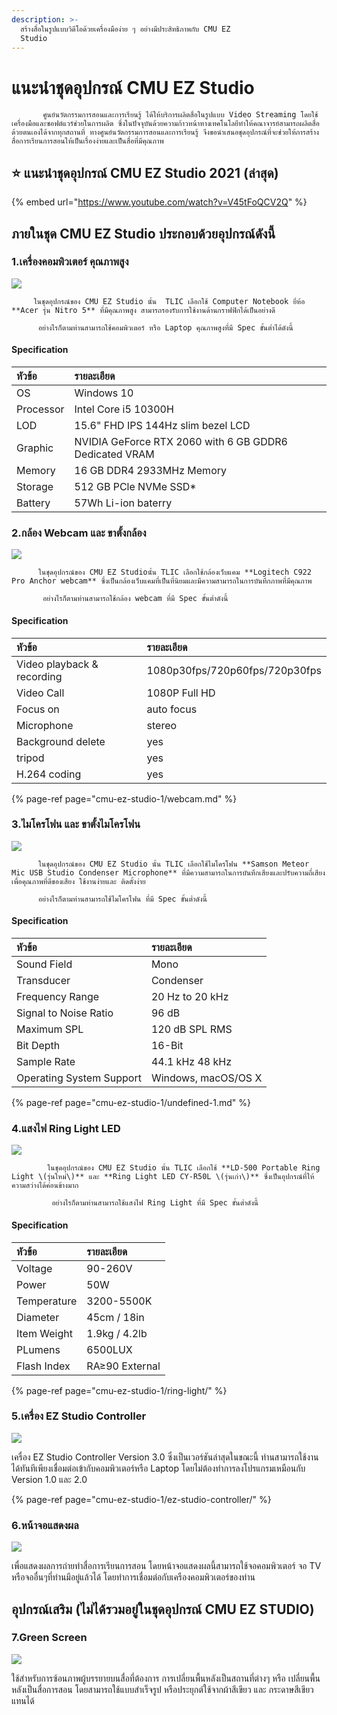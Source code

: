 ```yaml
---
description: >-
  สร้างสื่อในรูปแบบวิดีโอด้วยเครื่องมือง่าย ๆ อย่างมีประสิทธิภาพกับ CMU EZ
  Studio
---
```


# แนะนำชุดอุปกรณ์ CMU EZ Studio

           ศูนย์นวัตกรรมการสอนและการเรียนรู้ ได้ให้บริการผลิตสื่อในรูปแบบ Video Streaming โดยใช้เครื่องมือและซอฟต์แวร์ช่วยในการผลิต ซึ่งในปัจจุบันด้วยความก้าวหน้าทางเทคโนโลยีทำให้คณาจารย์สามารถผลิตสื่อด้วยตนเองได้จากทุกสถานที่ ทางศูนย์นวัตกรรมการสอนและการเรียนรู้ จึงขอนำเสนอชุดอุปกรณ์ที่จะช่วยให้การสร้างสื่อการเรียนการสอนให้เป็นเรื่องง่ายและเป็นสื่อที่มีคุณภาพ 

## ⭐ แนะนำชุดอุปกรณ์ CMU EZ Studio 2021 \(ล่าสุด\)

{% embed url="https://www.youtube.com/watch?v=V45tFoQCV2Q" %}

## **ภายในชุด CMU** EZ Studio ประกอบด้วยอุปกรณ์ดังนี้

### 1.เครื่องคอมพิวเตอร์ คุณภาพสูง 

![](.gitbook/assets/image%20%2839%29.png)

         ในชุดอุปกรณ์ของ CMU EZ Studio นั้น  TLIC เลือกใช้ Computer Notebook ยี่ห้อ **Acer รุ่น Nitro 5** ที่มีคุณภาพสูง สามารถรองรับการใช้งานด้านกราฟฟิกได้เป็นอย่างดี 

          อย่างไรก็ตามท่านสามารถใช้คอมพิวเตอร์ หรือ Laptop คุณภาพสูงที่มี Spec ขั้นต่ำได้ดังนี้

#### **Specification**

| หัวข้อ | รายละเอียด |
| :--- | :--- |
| OS | Windows 10  |
| Processor | Intel Core i5 10300H |
| LOD | 15.6" FHD IPS 144Hz slim bezel LCD |
| Graphic | NVIDIA GeForce RTX 2060 with 6 GB GDDR6 Dedicated VRAM |
| Memory  | 16 GB DDR4 2933MHz Memory |
| Storage | 512 GB PCle NVMe SSD\* |
| Battery | 57Wh Li-ion baterry |



### 2.กล้อง Webcam และ ขาตั้งกล้อง

![](.gitbook/assets/image%20%28144%29.png)

          ในชุดอุปกรณ์ของ CMU EZ Studioนั้น TLIC เลือกใช้กล้องเว็บแคม **Logitech C922 Pro Anchor webcam** ซึ่งเป็นกล้องเว็บแคมที่เป็นที่นิยมและมีความสามารถในการบันทึกภาพที่มีคุณภาพ

           อย่างไรก็ตามท่านสามารถใช้กล้อง webcam ที่มี Spec ขั้นต่ำดังนี้

#### **Specification**

| หัวข้อ | รายละเอียด |
| :--- | :--- |
| Video playback & recording | 1080p30fps/720p60fps/720p30fps |
| Video Call | 1080P Full HD |
| Focus on | auto focus |
| Microphone | stereo |
| Background delete | yes |
| tripod | yes |
| H.264 coding | yes |

{% page-ref page="cmu-ez-studio-1/webcam.md" %}



### 3.ไมโครโฟน และ ขาตั้งไมโครโฟน

![](.gitbook/assets/image%20%2854%29.png)

          ในชุดอุปกรณ์ของ CMU EZ Studio นั้น TLIC เลือกใช้ไมโครโฟน **Samson Meteor Mic USB Studio Condenser Microphone** ที่มีความสามารถในการบันทึกเสียงและปรับความถี่เสียงเพื่อคุณภาพที่ดีของเสียง ใช้งานง่ายและ ติดตั้งง่าย 

          อย่างไรก็ตามท่านสามารถใช้ไมโครโฟน ที่มี Spec ขั้นต่ำดังนี้ 

#### **Specification**

| หัวข้อ | รายละเอียด |
| :--- | :--- |
| Sound Field | Mono |
| Transducer | Condenser |
| Frequency Range | 20 Hz to 20 kHz |
| Signal to Noise Ratio | 96 dB |
| Maximum SPL | 120 dB SPL RMS |
| Bit Depth | 16-Bit |
| Sample Rate | 44.1 kHz 48 kHz |
| Operating System Support | Windows, macOS/OS X |

{% page-ref page="cmu-ez-studio-1/undefined-1.md" %}



### 4.แสงไฟ Ring Light LED

![](.gitbook/assets/4.png)

            ในชุดอุปกรณ์ของ CMU EZ Studio นั้น TLIC เลือกใช้ **LD-500 Portable Ring Light \(รุ่นใหม่\)** และ **Ring Light LED CY-R50L \(รุ่นเก่า\)** ซึ่งเป็นอุปกรณ์ที่ให้ความสว่างได้ค่อนข้างมาก 

             อย่างไรก็ตามท่านสามารถใช้แสงไฟ Ring Light ที่มี Spec ขั้นต่ำดังนี้ 

#### **Specification**

| หัวข้อ | รายละเอียด |
| :--- | :--- |
| Voltage | 90-260V |
| Power | 50W  |
| Temperature | 3200-5500K |
| Diameter | 45cm / 18in |
| Item Weight | 1.9kg / 4.2lb |
| PLumens | 6500LUX |
| Flash Index | RA≥90 External |

{% page-ref page="cmu-ez-studio-1/ring-light/" %}



### 5.เครื่อง EZ Studio Controller 

![](.gitbook/assets/image%20%28136%29.png)

เครื่อง EZ Studio Controller  Version 3.0 ซึ่งเป็นเวอร์ชันล่าสุดในขณะนี้ ท่านสามารถใช้งานได้ทันทีเพียงเชื่อมต่อเข้ากับคอมพิวเตอร์หรือ Laptop โดยไม่ต้องทำการลงโปรแกรมเหมือนกับ Version 1.0 และ 2.0

{% page-ref page="cmu-ez-studio-1/ez-studio-controller/" %}



### 6.หน้าจอแสดงผล

![](.gitbook/assets/image%20%2827%29.png)

เพื่อแสดงผลการถ่ายทำสื่อการเรียนการสอน โดยหน้าจอแสดงผลนี้สามารถใช้จอคอมพิวเตอร์ จอ TV หรือจออื่นๆที่ท่านมีอยู่แล้วได้ โดยทำการเชื่อมต่อกับเครืองคอมพิวเตอร์ของท่าน

## อุปกรณ์เสริม \(ไม่ได้รวมอยู่ในชุดอุปกรณ์ CMU EZ STUDIO\)

### 7.Green Screen 

![](.gitbook/assets/elegant-company-profile-presentation-1-.png)

ใช้สำหรับการซ้อนภาพผู้บรรยายบนสื่อที่ต้องการ การเปลี่ยนพื้นหลังเป็นสถานที่ต่างๆ หรือ เปลี่ยนพื้นหลังเป็นสื่อการสอน โดยสามารถใช้แบบสำเร็จรูป หรือประยุกต์ใช้จากผ้าสีเขียว และ กระดาษสีเขียวแทนได้ 

